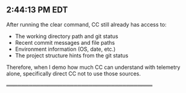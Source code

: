 ## 2:44:13 PM EDT

After running the clear command, CC still already has access to:

  - The working directory path and git status
  - Recent commit messages and file paths
  - Environment information (OS, date, etc.)
  - The project structure hints from the git status

Therefore, when I demo how much CC can understand with telemetry alone, specifically direct CC not to use those sources.

═══════════════════════════════════════

